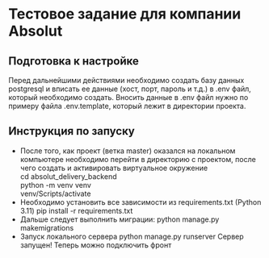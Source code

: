 # Тестовое задание для компании Absolut
## **Подготовка к настройке**
Перед дальнейшими действиями необходимо создать базу данных postgresql и вписать ее данные (хост, порт, пароль и т.д.) в .env файл, который необходимо создать. Вносить данные в .env файл нужно по примеру файла .env.template, который лежит в директории проекта.
## **Инструкция по запуску**
- После того, как проект (ветка master) оказался на локальном компьютере необходимо перейти в директорию с проектом, после чего создать и активировать виртуальное окружение
  <br>
  cd absolut_delivery_backend
  <br>
  python -m venv venv
  <br>
  venv/Scripts/activate
- Необходимо установить все зависимости из requirements.txt (Python 3.11)
  pip install -r requirements.txt
- Дальше следует выполнить миграции:
  python manage.py makemigrations
- Запуск локального сервера
  python manage.py runserver
Сервер запущен! Теперь можно подключить фронт
